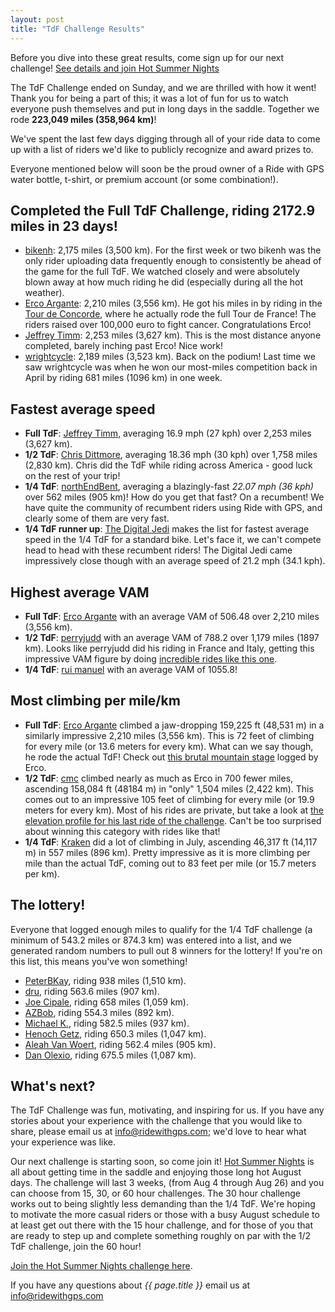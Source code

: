```yaml
---
layout: post
title: "TdF Challenge Results"
---
```

Before you dive into these great results, come sign up for our next
challenge! <a href="http://ridewithgps.com/competitions/Hot-summer-nights">See
details and join Hot
Summer Nights</a> 

The TdF Challenge ended on Sunday, and we are thrilled with how it
went! Thank you for being a part of this; it was a lot of fun for
us to watch everyone push themselves and put in long days in the
saddle. Together we rode <b>223,049 miles (358,964 km)</b>!

We've spent the last few days digging through all of your ride data to
come up with a list of riders we'd like to publicly recognize and
award prizes to.

Everyone mentioned below will soon be the proud owner of a Ride with
GPS water bottle, t-shirt, or premium account (or some combination!).

## Completed the Full TdF Challenge, riding 2172.9 miles in 23 days!

* <a href="http://ridewithgps.com/users/63462">bikenh</a>: 2,175 miles
  (3,500 km). For the first week or two bikenh was the only rider uploading data
  frequently enough to consistently be ahead of the game for the full
  TdF. We watched closely and were absolutely blown away at how much
  riding he did (especially during all the hot weather).
* <a href="http://ridewithgps.com/users/86997">Erco Argante</a>: 2,210
  miles (3,556 km). He got his miles in by riding in the <a
  href="http://www.tourdeconcorde.org/">Tour de Concorde</a>, where he
  actually rode the full Tour de France! The riders raised over
  100,000 euro to fight cancer. Congratulations Erco!
* <a href="http://ridewithgps.com/users/95599">Jeffrey Timm</a>: 2,253
  miles (3,627 km). This is the most distance anyone completed, barely
  inching past Erco! Nice work!
* <a href="http://ridewithgps.com/users/59756">wrightcycle</a>: 2,189
  miles (3,523 km). Back on the podium! Last time we saw wrightcycle
  was when he won our most-miles competition back in April by riding
  681 miles (1096 km) in one week.

## Fastest average speed

* <b>Full TdF</b>: <a href="http://ridewithgps.com/users/95599">Jeffrey Timm</a>,
  averaging 16.9 mph (27 kph) over 2,253 miles (3,627 km).
* <b>1/2 TdF</b>: <a href="http://ridewithgps.com/users/71775">Chris
  Dittmore</a>, averaging 18.36 mph (30 kph) over 1,758 miles (2,830
  km). Chris did the TdF while riding across America - good luck on
  the rest of your trip!
* <b>1/4 TdF</b>: <a
  href="http://ridewithgps.com/users/7564">northEndBent</a>, averaging
  a blazingly-fast _22.07 mph (36 kph)_ over 562 miles (905 km)! How
  do you get that fast? On a recumbent! We have quite the community of
  recumbent riders using Ride with GPS, and clearly some of them are
  very fast.
* <b>1/4 TdF runner up</b>: <a href="http://ridewithgps.com/users/59418">The Digital Jedi</a>
  makes the list for fastest average speed in the 1/4 TdF for a
  standard bike. Let's face it, we can't compete head to head with
  these recumbent riders! The Digital Jedi came impressively close
  though with an average speed of 21.2 mph (34.1 kph). 


## Highest average VAM

* <b>Full TdF</b>: <a href="http://ridewithgps.com/users/86997">Erco
  Argante</a> with an average VAM of 506.48 over 2,210 miles (3,556
  km). 
* <b>1/2 TdF</b>: <a href="http://ridewithgps.com/users/102088">perryjudd</a> with an
  average VAM of 788.2 over 1,179 miles (1897 km). Looks like
  perryjudd did his riding in France and Italy, getting this
  impressive VAM figure by doing <a href="http://ridewithgps.com/trips/774141">incredible rides like this one</a>.
* <b>1/4 TdF</b>: <a href="http://ridewithgps.com/users/28302">rui
  manuel</a> with an average VAM of 1055.8!

## Most climbing per mile/km

* <b>Full TdF</b>: <a href="http://ridewithgps.com/users/86997">Erco
  Argante</a> climbed a jaw-dropping 159,225 ft (48,531 m) in a
  similarly impressive 2,210 miles (3,556 km).  This is 72 feet of
  climbing for every mile (or 13.6 meters for every km). What can we
  say though, he rode the actual TdF! Check out <a href="http://ridewithgps.com/trips/803695">this brutal mountain
  stage</a> logged by Erco.
* <b>1/2 TdF</b>: <a href="http://ridewithgps.com/users/34287">cmc</a>
  climbed nearly as much as Erco in 700 fewer miles, ascending 158,084
  ft (48184 m) in "only" 1,504 miles (2,422 km). This comes out to an
  impressive 105 feet of climbing for every mile (or 19.9 meters for
  every km). Most of his rides are private, but take a look at <a href="/images/post_images/tdfchallenge_eleprofile.png">the
  elevation profile for his last ride of the challenge</a>. Can't be
  too surprised about winning this category with rides like that!
* <b>1/4 TdF</b>: <a href="http://ridewithgps.com/users/64396">Kraken</a> 
  did a lot of climbing in July, ascending 46,317 ft (14,117 m) in 557
  miles (896 km). Pretty impressive as it is more climbing per mile
  than the actual TdF, coming out to 83 feet per mile (or 15.7 meters
  per km).

## The lottery! 

Everyone that logged enough miles to qualify for the 1/4 TdF challenge
(a minimum of 543.2 miles or 874.3 km) was entered into a list, and we
generated random numbers to pull out 8 winners for the lottery!
If you're on this list, this means you've won something!

* <a href="http://ridewithgps.com/users/96382">PeterBKay</a>, riding
  938 miles (1,510 km).
* <a href="http://ridewithgps.com/users/16678">dru</a>, riding 563.6
  miles (907 km).
* <a href="http://ridewithgps.com/users/53015">Joe Cipale</a>, riding
  658 miles (1,059 km).
* <a href="http://ridewithgps.com/users/65404">AZBob</a>, riding 554.3
  miles (892 km).
* <a href="http://ridewithgps.com/users/2155">Michael K.</a>, riding
  582.5 miles (937 km).
* <a href="http://ridewithgps.com/users/24933">Henoch Getz</a>, riding
  650.3 miles (1,047 km).
* <a href="http://ridewithgps.com/users/30562">Aleah Van Woert</a>,
  riding 562.4 miles (905 km).
* <a href="http://ridewithgps.com/users/89630">Dan Olexio</a>, riding
  675.5 miles (1,087 km).

## What's next?

The TdF Challenge was fun, motivating, and inspiring for us. If you
have any stories about your experience with the challenge that you
would like to share, please email us at <a href="mailto:info@ridewithgps.com">info@ridewithgps.com</a>;
we'd love to hear what your experience was like.  

Our next challenge is starting soon, so come join it! <a
href="http://ridewithgps.com/competitions/Hot-summer-nights">Hot
Summer Nights</a> is all about getting time in the saddle and enjoying
those long hot August days. The challenge will last 3 weeks, (from Aug
4 through Aug 26) and you can choose from 15, 30, or 60 hour
challenges.  The 30 hour challenge works out to being slightly less
demanding than the 1/4 TdF.  We're hoping to motivate the more casual
riders or those with a busy August schedule to at least get out there
with the 15 hour challenge, and for those of you that are ready to
step up and complete something roughly on par with the 1/2 TdF
challenge, join the 60 hour!

<a href="http://ridewithgps.com/competitions/Hot-summer-nights">Join
the Hot Summer Nights challenge here</a>.

If you have any questions about *{{ page.title }}* email us at <a href="mailto:info@ridewithgps.com">info@ridewithgps.com</a>
